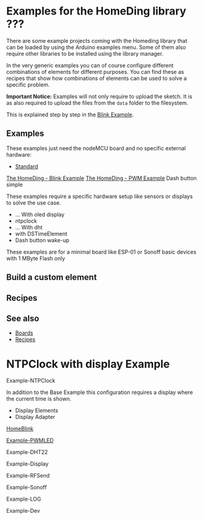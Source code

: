 # Examples for the HomeDing library ???

There are some example projects coming with the Homeding library that can be loaded by using the Arduino examples menu. Some of them also require other libraries to be installed using the library manager.

In the very generic examples you can of course configure different combinations of elements for different purposes. You can find these as recipes that show how combinations of elements can be used to solve a specific problem.

**Important Notice:** Examples will not only require to upload the sketch. It is as also required to upload the files from the `data` folder to the filesystem.

This is explained step by step in the [Blink Example](exampleblink).

## Examples

These examples just need the nodeMCU board and no specific external hardware:

* [Standard](examples/standard.md)

[The HomeDing - Blink Example](exampleblink)
[The HomeDing - PWM Example](examplepwm)
Dash button simple

These examples require a specific hardware setup like sensors or displays to solve the use case.

* ... With oled display
* ntpclock
* ... With dht
* with DSTimeElement
* Dash button wake-up

These examples are for a minimal board like ESP-01 or Sonoff basic devices with 1 MByte Flash only

##  Build a custom element

## Recipes



## See also

* [Boards](boards.md)
* [Recipes](recipes.md)


# NTPClock with display Example

Example-NTPClock

In addition to the Base Example this configuration requires a display where the current time is shown.

+ Display Elements
+ Display Adapter


[HomeBlink](Example-HomeBlink)

[Example-PWMLED](Example-PWMLED)

Example-DHT22

Example-Display

Example-RFSend

Example-Sonoff

Example-LOG

Example-Dev